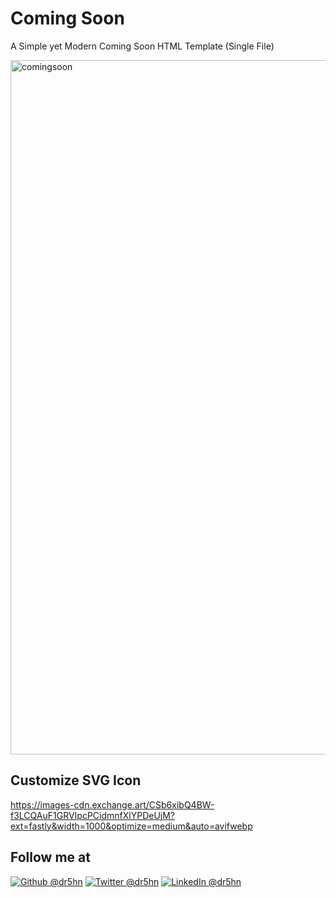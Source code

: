 # Coming Soon
A Simple yet Modern Coming Soon HTML Template (Single File)

<img width="1111" alt="comingsoon" src="https://user-images.githubusercontent.com/6929121/87441911-486bf600-c611-11ea-9d45-94c215733cf7.png">

## Customize SVG Icon

https://images-cdn.exchange.art/CSb6xibQ4BW-f3LCQAuF1GRVIpcPCidmnfXlYPDeUjM?ext=fastly&width=1000&optimize=medium&auto=avifwebp

## Follow me at
<a href="https://github.com/dr5hn/"><img alt="Github @dr5hn" src="https://img.shields.io/static/v1?logo=github&message=Github&color=black&style=flat-square&label=" /></a> <a href="https://twitter.com/dr5hn/"><img alt="Twitter @dr5hn" src="https://img.shields.io/static/v1?logo=twitter&message=Twitter&color=black&style=flat-square&label=" /></a> <a href="https://www.linkedin.com/in/dr5hn/"><img alt="LinkedIn @dr5hn" src="https://img.shields.io/static/v1?logo=linkedin&message=LinkedIn&color=black&style=flat-square&label=&link=https://twitter.com/dr5hn" /></a>
